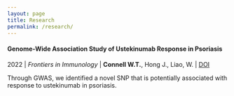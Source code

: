 ```yaml
---
layout: page
title: Research
permalink: /research/
---
```


#### Genome-Wide Association Study of Ustekinumab Response in Psoriasis

2022 &#124; *Frontiers in Immunology* &#124; **Connell W.T.**, Hong J., Liao, W. &#124; [DOI](https://doi.org/10.3389/fimmu.2021.815121)

Through GWAS, we identified a novel SNP that is potentially associated with response to ustekinumab in psoriasis.
<div class='altmetric-embed' data-doi='10.3389/fimmu.2021.815121'></div>